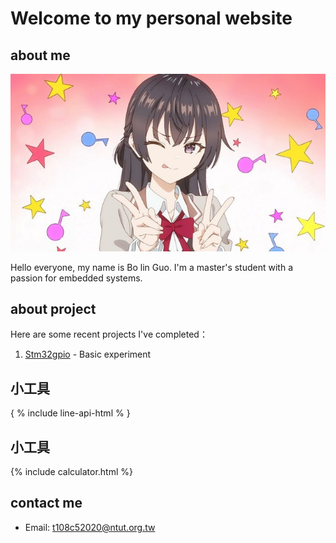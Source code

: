 
# Welcome to my personal website

## about me
![頭貼](assets\images\a.jpg)

Hello everyone, my name is Bo lin Guo. I'm a master's student with a passion for embedded systems.

## about project

Here are some recent projects I've completed：

1. [Stm32gpio](https://medium.com/%E9%96%B1%E7%9B%8A%E5%A6%82%E7%BE%8E/stm32-04-gpio-input-6ff2d6478aa) - Basic experiment
## 小工具
{ % include line-api-html % }

## 小工具

{% include calculator.html %}
## contact me
- Email: t108c52020@ntut.org.tw

